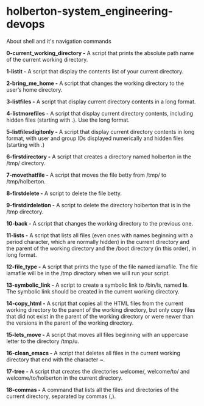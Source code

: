 # holberton-system_engineering-devops
About shell and it's navigation commands
 
**0-current_working_directory -** A script that prints the absolute path name of the current working directory.

**1-listit -** A script that display the contents list of your current directory.

**2-bring_me_home -**  A script that changes the working directory to the user’s home directory.

**3-listfiles -** A script that display current directory contents in a long format.

**4-listmorefiles -** A script that display current directory contents, including hidden files (starting with .). Use the long format.

**5-listfilesdigitonly -** A script that display current directory contents in long format, with user and group IDs displayed numerically and hidden files (starting with .)

**6-firstdirectory -** A script that creates a directory named holberton in the /tmp/ directory.

**7-movethatfile -** A script that moves the file betty from /tmp/ to /tmp/holberton.

**8-firstdelete -** A script to delete the file betty.

**9-firstdirdeletion -** A script to delete the directory holberton that is in the /tmp directory.

**10-back -** A script that changes the working directory to the previous one.

**11-lists -** A script that lists all files (even ones with names beginning with a period character, which are normally hidden) in the current directory and the parent of the working directory and the /boot directory (in this order), in long format.

**12-file_type -** A script that prints the type of the file named iamafile. The file iamafile will be in the /tmp directory when we will run your script.

**13-symbolic_link -** A script to create a symbolic link to /bin/ls, named __ls__. The symbolic link should be created in the current working directory.

**14-copy_html -**  A script that copies all the HTML files from the current working directory to the parent of the working directory, but only copy files that did not exist in the parent of the working directory or were newer than the versions in the parent of the working directory.

**15-lets_move -** A script that moves all files beginning with an uppercase letter to the directory /tmp/u.

**16-clean_emacs -** A script that deletes all files in the current working directory that end with the character ~.

**17-tree -** A script that creates the directories welcome/, welcome/to/ and welcome/to/holberton in the current directory.

**18-commas -** A command that lists all the files and directories of the current directory, separated by commas (,).
